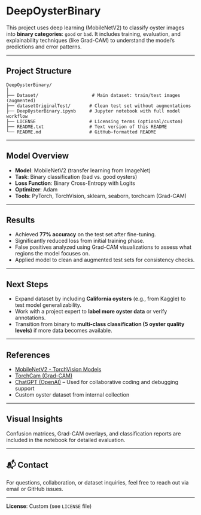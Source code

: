 
#  DeepOysterBinary

This project uses deep learning (MobileNetV2) to classify oyster images into **binary categories**: `good` or `bad`. It includes training, evaluation, and explainability techniques (like Grad-CAM) to understand the model’s predictions and error patterns.

---

##  Project Structure

```plaintext
DeepOysterBinary/
│
├── Dataset/                    # Main dataset: train/test images (augmented)
├── datasetOriginalTest/       # Clean test set without augmentations
├── DeepOysterBinary.ipynb     # Jupyter notebook with full model workflow
├── LICENSE                    # Licensing terms (optional/custom)
├── README.txt                 # Text version of this README
└── README.md                  # GitHub-formatted README
````

---

##  Model Overview

* **Model**: MobileNetV2 (transfer learning from ImageNet)
* **Task**: Binary classification (bad vs. good oysters)
* **Loss Function**: Binary Cross-Entropy with Logits
* **Optimizer**: Adam
* **Tools**: PyTorch, TorchVision, sklearn, seaborn, torchcam (Grad-CAM)

---

##  Results

* Achieved **77% accuracy** on the test set after fine-tuning.
* Significantly reduced loss from initial training phase.
* False positives analyzed using Grad-CAM visualizations to assess what regions the model focuses on.
* Applied model to clean and augmented test sets for consistency checks.

---

##  Next Steps

* Expand dataset by including **California oysters** (e.g., from Kaggle) to test model generalizability.
* Work with a project expert to **label more oyster data** or verify annotations.
* Transition from binary to **multi-class classification (5 oyster quality levels)** if more data becomes available.

---

##  References

* [MobileNetV2 - TorchVision Models](https://pytorch.org/vision/stable/models/generated/torchvision.models.mobilenet_v2.html)
* [TorchCam (Grad-CAM)](https://frgfm.github.io/torch-cam/)
* [ChatGPT (OpenAI)](https://chat.openai.com) – Used for collaborative coding and debugging support
* Custom oyster dataset from internal collection

---

##  Visual Insights

Confusion matrices, Grad-CAM overlays, and classification reports are included in the notebook for detailed evaluation.

---

## 📬 Contact

For questions, collaboration, or dataset inquiries, feel free to reach out via email or GitHub issues.

---

**License**: Custom (see `LICENSE` file)

